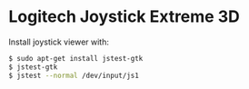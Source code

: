 # Logitech Joystick Extreme 3D

Install joystick viewer with:
```bash
$ sudo apt-get install jstest-gtk
$ jstest-gtk
$ jstest --normal /dev/input/js1
```